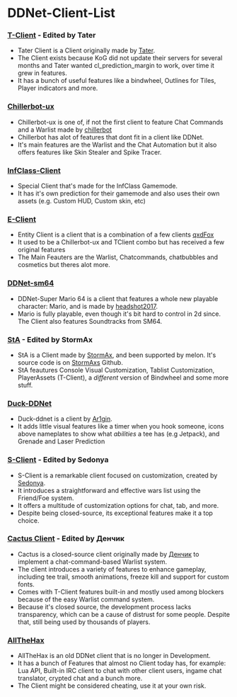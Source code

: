 # DDNet-Client-List

### [T-Client](https://github.com/sjrc6/TaterClient-ddnet) - Edited by Tater

- Tater Client is a Client originally made by [Tater](https://github.com/sjrc6/).
- The Client exists because KoG did not update their servers for several months and Tater wanted cl_prediction_margin to work, over time it grew in features.
- It has a bunch of useful features like a bindwheel, Outlines for Tiles, Player indicators and more.

### [Chillerbot-ux](https://github.com/chillerbot/chillerbot-ux)

- Chillerbot-ux is one of, if not the first client to feature Chat Commands and a Warlist made by [chillerbot](https://github.com/chillerbot)
- Chillerbot has alot of features that dont fit in a client like DDNet.
- It's main features are the Warlist and the Chat Automation but it also offers features like Skin Stealer and Spike Tracer.

### [InfClass-Client](https://github.com/infclass/infclass-client)
- Special Client that's made for the InfClass Gamemode.
- It has it's own prediction for their gamemode and also uses their own assets (e.g. Custom HUD, Custom skin, etc)

### [E-Client](https://github.com/qxdFox/Entity-Client)

- Entity Client is a client that is a combination of a few clients [qxdFox](https://github.com/qxdFox/)
- It used to be a Chillerbot-ux and TClient combo but has received a few original features
- The Main Feauters are the Warlist, Chatcommands, chatbubbles and cosmetics but theres alot more.

### [DDNet-sm64](https://github.com/headshot2017/ddnet-sm64)

- DDNet-Super Mario 64 is a client that features a whole new playable character: Mario, and is made by [headshot2017](https://github.com/headshot2017).
- Mario is fully playable, even though it's bit hard to control in 2d since. The Client also features Soundtracks from SM64.

### [StA](https://github.com/StormAxs/StA-Main) - Edited by StormAx

- StA is a Client made by [StormAx](https://github.com/StormAxs), and been supported by melon. It's source code is on [StormAxs](https://github.com/StormAxs) Github.
- StA feautures Console Visual Customization, Tablist Customization, PlayerAssets (T-Client), a *different* version of Bindwheel and some more stuff.

### [Duck-DDNet](https://github.com/Ar1gin/duck-ddnet)

- Duck-ddnet is a client by [Ar1gin](https://github.com/Ar1gin).
- It adds little visual features like a timer when you hook someone, icons above nameplates to show what *abilities* a tee has (e.g Jetpack), and Grenade and Laser Prediction

### [S-Client](https://ddnet.ru/) - Edited by Sedonya

- S-Client is a remarkable client focused on customization, created by [Sedonya](https://github.com/Sedonya/).
- It introduces a straightforward and effective wars list using the Friend/Foe system.
- It offers a multitude of customization options for chat, tab, and more.
- Despite being closed-source, its exceptional features make it a top choice.

### [Cactus Client](https://cactuss.me/) - Edited by Денчик

- Cactus is a closed-source client originally made by [Денчик](https://github.com/handerfall) to implement a chat-command-based Warlist system. 
- The client introduces a variety of features to enhance gameplay, including tee trail, smooth animations, freeze kill and support for custom fonts.
- Comes with T-Client features built-in and mostly used among blockers because of the easy Warlist command system.
- Because it's closed source, the development process lacks transparency, which can be a cause of distrust for some people. Despite that, still being used by thousands of players.

### [AllTheHax](https://allthehaxx.github.io/)

- AllTheHax is an old DDNet client that is no longer in Development.
- It has a bunch of Features that almost no Client today has, for example: Lua API, Built-in IRC client to chat with other client users, ingame chat translator, crypted chat and a bunch more.
- The Client might be considered cheating, use it at your own risk.
